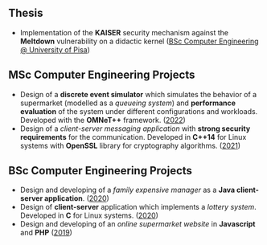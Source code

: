 ## Thesis
- Implementation of the **KAISER** security mechanism against the **Meltdown** vulnerability on a didactic kernel ([BSc Computer Engineering @ University of Pisa](https://github.com/RiccardoSagramoni/Tesi-Triennale))

## MSc Computer Engineering Projects
- Design of a **discrete event simulator** which simulates the behavior of a supermarket (modelled as a *queueing system*) and **performance evaluation** of the system under different configurations and workloads. Developed with the **OMNeT++** framework. ([2022](https://github.com/RiccardoSagramoni/PECSN-Supermarket))
- Design of a *client-server messaging application* with **strong security requirements** for the communication. Developed in **C++14** for Linux systems with **OpenSSL** library for cryptography algorithms. ([2021](https://github.com/RiccardoSagramoni/Cybersecurity-Project))

## BSc Computer Engineering Projects
- Design and developing of a *family expensive manager* as a **Java client-server application**. ([2020](https://github.com/RiccardoSagramoni/Gestore-Spese))
- Design of **client-server** application which implements a *lottery system*. Developed in **C** for Linux systems. ([2020](https://github.com/RiccardoSagramoni/Lotto))
- Design and developing of an *online supermarket website* in **Javascript** and **PHP** ([2019](https://github.com/RiccardoSagramoni/UniMarket))



<!--
[![Hits](https://hits.seeyoufarm.com/api/count/incr/badge.svg?url=https%3A%2F%2Fgithub.com%2FRiccardoSagramoni&count_bg=%23FF0000&title_bg=%23000000&icon=linux.svg&icon_color=%23FEFEFE&title=hits&edge_flat=false)](https://hits.seeyoufarm.com)

**RiccardoSagramoni/RiccardoSagramoni** is a ✨ _special_ ✨ repository because its `README.md` (this file) appears on your GitHub profile.

Here are some ideas to get you started:

- 🔭 I’m currently working on ...
- 🌱 I’m currently learning ...
- 👯 I’m looking to collaborate on ...
- 🤔 I’m looking for help with ...
- 💬 Ask me about ...
- 📫 How to reach me: ...
- 😄 Pronouns: ...
- ⚡ Fun fact: ...
-->
